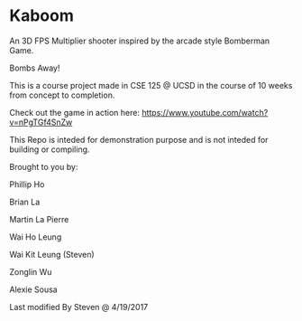# Kaboom

An 3D FPS Multiplier shooter inspired by the arcade style Bomberman Game.

Bombs Away!

This is a course project made in CSE 125 @ UCSD in the course of 10 weeks from concept to completion.

Check out the game in action here:
https://www.youtube.com/watch?v=nPgTGf4SnZw

This Repo is inteded for demonstration purpose and is not inteded for building or compiling.

Brought to you by:

Phillip Ho

Brian La

Martin La Pierre

Wai Ho Leung

Wai Kit Leung (Steven)

Zonglin Wu

Alexie Sousa

Last modified By Steven @ 4/19/2017
